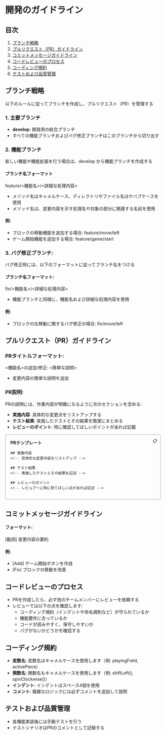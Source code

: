 # 開発のガイドライン

## 目次
1. [ブランチ戦略](#ブランチ戦略)
2. [プルリクエスト（PR）ガイドライン](#プルリクエストprガイドライン)
3. [コミットメッセージガイドライン](#コミットメッセージガイドライン)
4. [コードレビューのプロセス](#コードレビューのプロセス)
5. [コーディング規約](#コーディング規約)
6. [テストおよび品質管理](#テストおよび品質管理)

## ブランチ戦略
以下のルールに従ってブランチを作成し、プルリクエスト（PR）を管理する

### 1. 主要ブランチ
- **develop**: 開発用の統合ブランチ
- すべての機能ブランチおよびバグ修正ブランチはこのブランチから切り出す

### 2. 機能ブランチ
新しい機能や機能拡張を行う場合は、develop から機能ブランチを作成する

#### ブランチ名フォーマット
feature/<機能名>/<詳細な処理内容>

- メソッド名はキャメルケース、ディレクトリやファイル名はケバブケースを使用
- メソッド名は、変更内容を示す処理名や対象の部分に関連する名前を使用

#### 例:
- ブロックの移動機能を追加する場合:
  feature/move/left
- ゲーム開始機能を追加する場合:
  feature/game/start

### 3. バグ修正ブランチ:
バグ修正時には、以下のフォーマットに従ってブランチ名をつける

#### ブランチ名フォーマット:
fix/<機能名>/<詳細な処理内容>

- 機能ブランチと同様に、機能名および詳細な処理内容を使用

#### 例:
- ブロックの左移動に関するバグ修正の場合:
  fix/move/left

## プルリクエスト（PR）ガイドライン

### PRタイトルフォーマット:
<機能名>の追加/修正: <簡単な説明>

- 変更内容の簡単な説明を追加

### PR説明:
PRの説明には、作業内容が明確になるように次のセクションを含める:

- **実施内容**: 具体的な変更点をリストアップする
- **テスト結果**: 実施したテストとその結果を簡潔にまとめる
- **レビューのポイント**: 特に確認してほしいポイントがあれば記載

<div style="border: 2px solid #ccc; border-radius: 5px; padding: 15px; position: relative; margin-bottom: 20px;">
    <div style="position: absolute; top: 10px; right: 10px; cursor: pointer;" onclick="copyToClipboard()">📋</div>
    <strong>PRテンプレート</strong>
    
    ## 実施内容
    <!-- 具体的な変更内容をリストアップ -->

    ## テスト結果
    <!-- 実施したテストとその結果を記述 -->

    ## レビューのポイント
    <!-- レビュアーに特に見てほしい点があれば記述 -->
</div>

## コミットメッセージガイドライン

#### フォーマット:
[動詞] 変更内容の要約
#### 例:
- [Add] ゲーム開始ボタンを作成  
- [Fix] ブロックの移動を改善  
  
## コードレビューのプロセス
- PRを作成したら、必ず他のチームメンバーにレビューを依頼する
- レビューでは以下の点を確認します:
  - コーディング規約（インデントや命名規則など）が守られているか
  - 機能要件に合っているか
  - コードが読みやすく、保守しやすいか
  - バグがないかどうかを確認する

## コーディング規約
- **変数名**: 変数名はキャメルケースを使用します（例: playingField, activePiece）
- **関数名**: 関数名もキャメルケースを使用します（例: shiftLeft(), spinClockwise()）
- **インデント**: インデントはスペース4個を使用
- **コメント**: 複雑なロジックには必ずコメントを追加して説明

## テストおよび品質管理
- 各機能実装後には手動テストを行う
- テストシナリオはPRのコメントとして記録する
